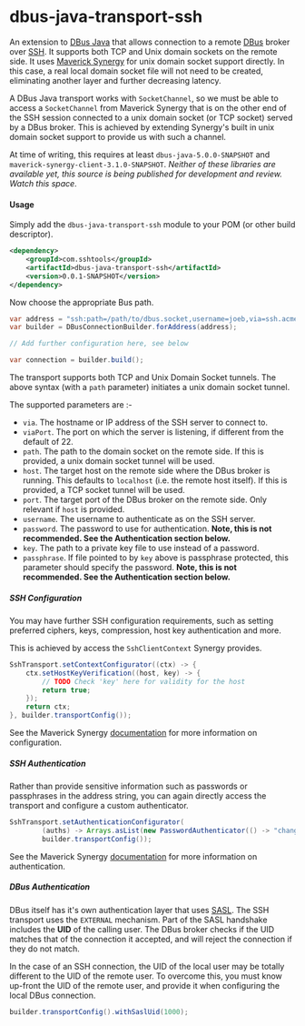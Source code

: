 # dbus-java-transport-ssh

An extension to [DBus Java](https://github.com/hypfvieh/dbus-java) that allows connection to a remote [DBus](https://en.wikipedia.org/wiki/D-Bus) broker over [SSH](https://en.wikipedia.org/wiki/Secure_Shell). It supports both TCP and Unix domain sockets on the remote side. It uses [Maverick Synergy](https://jadaptive.com/en/products/open-source-java-ssh) for unix domain socket support directly. In this case, a real local domain socket file will not need to be created, eliminating another layer and further decreasing latency.

A DBus Java transport works with `SocketChannel`, so we must be able to access a `SocketChannel` from Maverick Synergy that is on the other end of the SSH session connected to a unix domain socket (or TCP socket) served by a DBus broker. This is achieved by extending Synergy's built in unix domain socket support to provide us with such a channel.

At time of writing, this requires at least `dbus-java-5.0.0-SNAPSHOT` and `maverick-synergy-client-3.1.0-SNAPSHOT`. *Neither of these libraries are available yet, this source is being published for development and review. Watch this space*.


#### Usage

Simply add the `dbus-java-transport-ssh` module to your POM (or other build descriptor).

```xml
<dependency>
    <groupId>com.sshtools</groupId>
    <artifactId>dbus-java-transport-ssh</artifactId>
    <version>0.0.1-SNAPSHOT</version>
</dependency>
```

Now choose the appropriate Bus path. 

```java
var address = "ssh:path=/path/to/dbus.socket,username=joeb,via=ssh.acme.com,viaPort=22,password=changeit";
var builder = DBusConnectionBuilder.forAddress(address);

// Add further configuration here, see below

var connection = builder.build();
```

The transport supports both TCP and Unix Domain Socket tunnels. The above syntax (with a `path` parameter) initiates  a unix domain socket tunnel.

The supported parameters are :-

* `via`. The hostname or IP address of the SSH server to connect to.
* `viaPort`. The port on which the server is listening, if different from the default of 22.
* `path`. The path to the domain socket on the remote side. If this is provided, a unix domain socket tunnel will be used.
* `host`. The target host on the remote side where the DBus broker is running. This defaults to `localhost` (i.e. the remote host itself). If this is provided, a TCP socket tunnel will be used.
*  `port`. The target port of the DBus broker on the remote side. Only relevant if `host` is provided.
*  `username`. The username to authenticate as on the SSH server.
*  `password`. The password to use for authentication. **Note, this is not recommended. See the Authentication section below.**
*  `key`. The path to a private key file to use instead of a password.
*  `passphrase`. If file pointed to by `key` above is passphrase protected, this parameter should specify the password. **Note, this is not recommended. See the Authentication section below.**

##### SSH Configuration

You may have further SSH configuration requirements, such as setting preferred ciphers, keys, compression, host key authentication and more.

This is achieved by access the `SshClientContext` Synergy provides. 

```java
SshTransport.setContextConfigurator((ctx) -> {
	ctx.setHostKeyVerification((host, key) -> {
		// TODO Check 'key' here for validity for the host
		return true;
	});
	return ctx;
}, builder.transportConfig());
```
See the Maverick Synergy [documentation](https://jadaptive.com/app/manpage/agent/category/1564757) for more information on configuration.

##### SSH Authentication

Rather than provide sensitive information such as passwords or passphrases in the address string, you can again directly access the transport and configure a custom authenticator.

```java
SshTransport.setAuthenticationConfigurator(
		(auths) -> Arrays.asList(new PasswordAuthenticator(() -> "changeme")),
		builder.transportConfig());
```

See the Maverick Synergy [documentation](https://jadaptive.com/app/manpage/agent/category/1564757) for more information on authentication.

##### DBus Authentication

DBus itself has it's own authentication layer that uses [SASL](https://en.wikipedia.org/wiki/Simple_Authentication_and_Security_Layer).
The SSH transport uses the `EXTERNAL` mechanism. Part of the SASL handshake includes the **UID** of the calling user. The DBus broker checks if the UID matches that of the connection it accepted, and will reject the connection if they do not match.

In the case of an SSH connection, the UID of the local user may be totally different to the UID of the remote user. To overcome this, you must know up-front the UID of the remote user, and provide it when configuring the local DBus connection.

```java
builder.transportConfig().withSaslUid(1000);		
```

 
